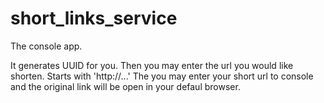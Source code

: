 # short_links_service

The console app.

It generates UUID for you. Then you may enter the url you would like shorten. Starts with 'http://...' The you may enter your short url to console and the original link will be open in your defaul browser. 
